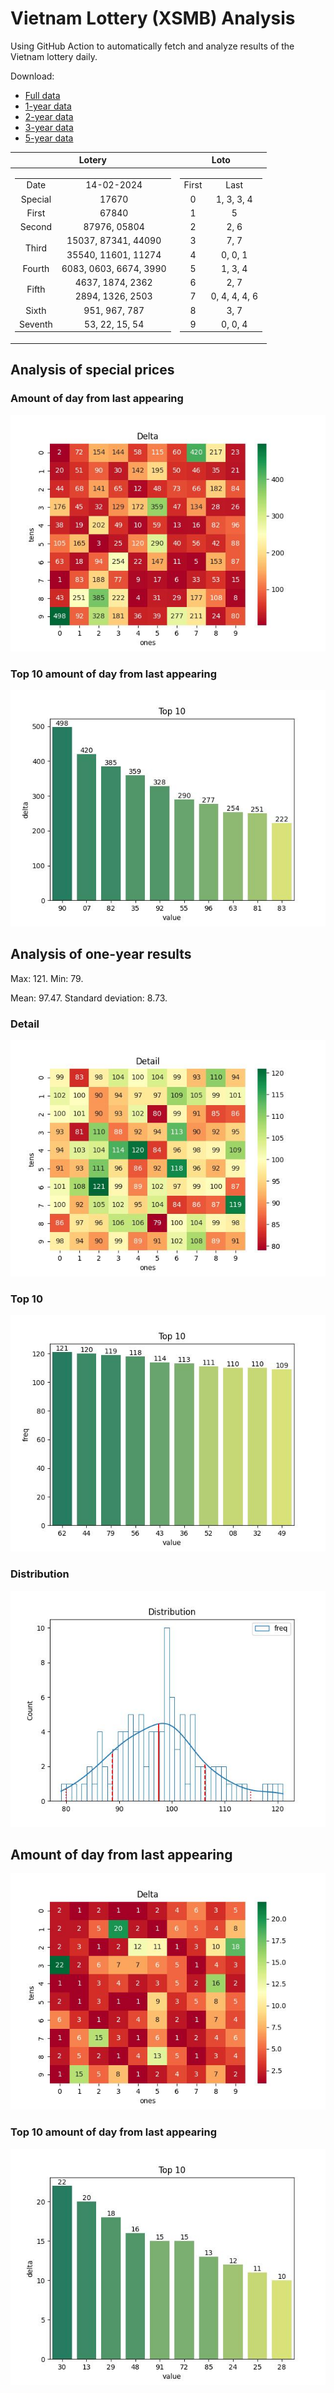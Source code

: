 # Vietnam Lottery (XSMB) Analysis

Using GitHub Action to automatically fetch and analyze results of the Vietnam lottery daily.

Download:

* [Full data](https://raw.githubusercontent.com/khiemdoan/vietnam-lottery-xsmb-analysis/main/results/xsmb.csv)
* [1-year data](https://raw.githubusercontent.com/khiemdoan/vietnam-lottery-xsmb-analysis/main/results/xsmb_1_year.csv)
* [2-year data](https://raw.githubusercontent.com/khiemdoan/vietnam-lottery-xsmb-analysis/main/results/xsmb_2_year.csv)
* [3-year data](https://raw.githubusercontent.com/khiemdoan/vietnam-lottery-xsmb-analysis/main/results/xsmb_3_year.csv)
* [5-year data](https://raw.githubusercontent.com/khiemdoan/vietnam-lottery-xsmb-analysis/main/results/xsmb_5_year.csv)

| Lotery      | Loto |
| :-----------: | :-----------: |
| <table><tr><td>Date</td><td>14-02-2024</td></tr><tr><td>Special</td><td>17670</td></tr><tr><td>First</td><td>67840</td></tr><tr><td>Second</td><td>87976, 05804</td></tr><tr><td rowspan="2">Third</td><td>15037, 87341, 44090</td></tr><tr><td>35540, 11601, 11274</td></tr><tr><td>Fourth</td><td>6083, 0603, 6674, 3990</td></tr><tr><td rowspan="2">Fifth</td><td>4637, 1874, 2362</td></tr><tr><td>2894, 1326, 2503</td></tr><tr><td>Sixth</td><td>951, 967, 787</td></tr><tr><td>Seventh</td><td>53, 22, 15, 54</td></tr></table> | <table><tr><td>First</td><td>Last</td></tr><tr><td>0</td><td>1, 3, 3, 4</td></tr><tr><td>1</td><td>5</td></tr><tr><td>2</td><td>2, 6</td></tr><tr><td>3</td><td>7, 7</td></tr><tr><td>4</td><td>0, 0, 1</td></tr><tr><td>5</td><td>1, 3, 4</td></tr><tr><td>6</td><td>2, 7</td></tr><tr><td>7</td><td>0, 4, 4, 4, 6</td></tr><tr><td>8</td><td>3, 7</td></tr><tr><td>9</td><td>0, 0, 4</td></tr></table> |


<h2>Analysis of special prices</h2>

<h3>Amount of day from last appearing</h3>

![Delta](images/special_delta.jpg)

<h3>Top 10 amount of day from last appearing</h3>

![Delta top 10](images/special_delta_top_10.jpg)

<h2>Analysis of one-year results</h2>

Max: 121. Min: 79.

Mean: 97.47. Standard deviation: 8.73.

<h3>Detail</h3>

![Detail](images/heatmap.jpg)

<h3>Top 10</h3>

![Top 10](images/top-10.jpg)

<h3>Distribution</h3>

![Distribution](images/distribution.jpg)

<h2>Amount of day from last appearing</h2>

![Delta](images/delta.jpg)

<h3>Top 10 amount of day from last appearing</h3>

![Delta top 10](images/delta_top_10.jpg)